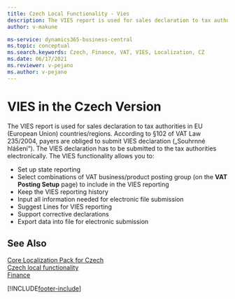 ```yaml
---
title: Czech Local Functionality - Vies
description: The VIES report is used for sales declaration to tax authorities in EU (European Union) countries/regions.
author: v-makune

ms-service: dynamics365-business-central
ms.topic: conceptual
ms.search.keywords: Czech, Finance, VAT, VIES, Localization, CZ
ms.date: 06/17/2021
ms.reviewer: v-pejano
ms.author: v-pejano
---
```



# VIES in the Czech Version

The VIES report is used for sales declaration to tax authorities in EU (European Union) countries/regions. According to §102 of VAT Law 235/2004, payers are obliged to submit VIES declaration („Souhrnné hlášení“). The VIES declaration has to be submitted to the tax authorities electronically.
The VIES functionality allows you to:

- Set up state reporting
- Select combinations of VAT business/product posting group (on the **VAT Posting Setup** page) to include in the VIES reporting
- Keep the VIES reporting history
- Input all information needed for electronic file submission
- Suggest Lines for VIES reporting
- Support corrective declarations
- Export data into file for electronic submission

## See Also

[Core Localization Pack for Czech](ui-extensions-core-localization-pack-cz.md)  
[Czech local functionality](czech-local-functionality.md)  
[Finance](../../finance.md)  


[!INCLUDE[footer-include](../../includes/footer-banner.md)]